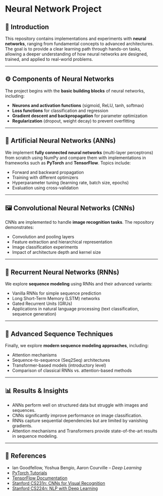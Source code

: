 # Neural Network Project

## 📌 Introduction

This repository contains implementations and experiments with **neural networks**, ranging from fundamental concepts to advanced architectures. The goal is to provide a clear learning path through hands-on tasks, allowing a deeper understanding of how neural networks are designed, trained, and applied to real-world problems.

---

## ⚙️ Components of Neural Networks

The project begins with the **basic building blocks** of neural networks, including:

* **Neurons and activation functions** (sigmoid, ReLU, tanh, softmax)
* **Loss functions** for classification and regression
* **Gradient descent and backpropagation** for parameter optimization
* **Regularization** (dropout, weight decay) to prevent overfitting

---

## 🧠 Artificial Neural Networks (ANNs)

We implement **fully connected neural networks** (multi-layer perceptrons) from scratch using NumPy and compare them with implementations in frameworks such as **PyTorch** and **TensorFlow**. Topics include:

* Forward and backward propagation
* Training with different optimizers
* Hyperparameter tuning (learning rate, batch size, epochs)
* Evaluation using cross-validation

---

## 🖼️ Convolutional Neural Networks (CNNs)

CNNs are implemented to handle **image recognition tasks**. The repository demonstrates:

* Convolution and pooling layers
* Feature extraction and hierarchical representation
* Image classification experiments
* Impact of architecture depth and kernel size

---

## 🔄 Recurrent Neural Networks (RNNs)

We explore **sequence modeling** using RNNs and their advanced variants:

* Vanilla RNNs for simple sequence prediction
* Long Short-Term Memory (LSTM) networks
* Gated Recurrent Units (GRUs)
* Applications in natural language processing (text classification, sequence generation)

---

## 🚀 Advanced Sequence Techniques

Finally, we explore **modern sequence modeling approaches**, including:

* Attention mechanisms
* Sequence-to-sequence (Seq2Seq) architectures
* Transformer-based models (introductory level)
* Comparison of classical RNNs vs. attention-based methods

---

## 📊 Results & Insights

* ANNs perform well on structured data but struggle with images and sequences.
* CNNs significantly improve performance on image classification.
* RNNs capture sequential dependencies but are limited by vanishing gradients.
* Attention mechanisms and Transformers provide state-of-the-art results in sequence modeling.

---

## 📖 References

* Ian Goodfellow, Yoshua Bengio, Aaron Courville – *Deep Learning*
* [PyTorch Tutorials](https://pytorch.org/tutorials/)
* [TensorFlow Documentation](https://www.tensorflow.org/)
* [Stanford CS231n: CNNs for Visual Recognition](http://cs231n.stanford.edu/)
* [Stanford CS224n: NLP with Deep Learning](http://web.stanford.edu/class/cs224n/)
